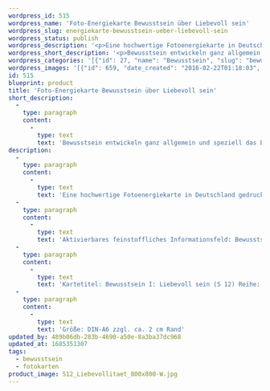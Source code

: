 ```yaml
---
wordpress_id: 515
wordpress_name: 'Foto-Energiekarte Bewusstsein über Liebevoll sein'
wordpress_slug: energiekarte-bewusstsein-ueber-liebevoll-sein
wordpress_status: publish
wordpress_description: '<p>Eine hochwertige Fotoenergiekarte in Deutschland gedruckt und in Handarbeit laminiert.  Sie ist in Postkartengröße (DIN-A6) gut zu transportieren und kann auch auf den Körper aufgelegt werden.</p><p>Aktivierbares feinstoffliches Informationsfeld: Bewusstsein - Bewusstsein in Bezug zum liebevoll sein - Entwicklung - "Schwingungserhöhung" - Feinstofflichkeit erfahren: Das eigene Bewusstsein generell in Tiefe und Weite vergrößern. Speziell die Aspekte von "liebevoll sein" und "sanft sein" in diesem Zusammenhang bewusst machen.</p><p>Kartetitel: Bewusstsein I: Liebevoll sein (S 12) Reihe: Bewusstsein.</p><p>Größe: DIN-A6 zzgl. ca. 2 cm Rand<br />Andere Formate sind individuell für Sie innerhalb weniger Tage herstellbar. Bitte kontaktieren Sie uns hierfür unter <a href="mailto:info@elvedenverlag.de">info@elvedenverlag.de</a>.</p><p><a href="https://my.feenbaum.de/anwendung-energiebilder-foto-laminiert/">Anwendungshinweise</a></p>'
wordpress_short_description: '<p>Bewusstsein entwickeln ganz allgemein und speziell das Bewusstsein über Formen einer sanften Liebe, liebevoll sein</p>'
wordpress_categories: '[{"id": 27, "name": "Bewusstsein", "slug": "bewusstsein"}, {"id": 23, "name": "Fotokarten", "slug": "fotokarten"}]'
wordpress_images: '[{"id": 659, "date_created": "2016-02-22T01:18:03", "date_created_gmt": "2016-02-21T23:18:03", "date_modified": "2016-02-22T01:18:03", "date_modified_gmt": "2016-02-21T23:18:03", "src": "https://my.feenbaum.de/wp-content/uploads/2016/02/S12_Liebevollitaet_800x800-W.jpg", "name": "S12_Liebevollitaet_800x800-W", "alt": ""}]'
id: 515
blueprint: product
title: 'Foto-Energiekarte Bewusstsein über Liebevoll sein'
short_description:
  -
    type: paragraph
    content:
      -
        type: text
        text: 'Bewusstsein entwickeln ganz allgemein und speziell das Bewusstsein über Formen einer sanften Liebe, liebevoll sein'
description:
  -
    type: paragraph
    content:
      -
        type: text
        text: 'Eine hochwertige Fotoenergiekarte in Deutschland gedruckt und in Handarbeit laminiert.  Sie ist in Postkartengröße (DIN-A6) gut zu transportieren und kann auch auf den Körper aufgelegt werden.'
  -
    type: paragraph
    content:
      -
        type: text
        text: 'Aktivierbares feinstoffliches Informationsfeld: Bewusstsein - Bewusstsein in Bezug zum liebevoll sein - Entwicklung - "Schwingungserhöhung" - Feinstofflichkeit erfahren: Das eigene Bewusstsein generell in Tiefe und Weite vergrößern. Speziell die Aspekte von "liebevoll sein" und "sanft sein" in diesem Zusammenhang bewusst machen.'
  -
    type: paragraph
    content:
      -
        type: text
        text: 'Kartetitel: Bewusstsein I: Liebevoll sein (S 12) Reihe: Bewusstsein.'
  -
    type: paragraph
    content:
      -
        type: text
        text: 'Größe: DIN-A6 zzgl. ca. 2 cm Rand'
updated_by: 489b06db-283b-4690-a50e-8a3ba37dc968
updated_at: 1685351307
tags:
  - bewusstsein
  - fotokarten
product_image: S12_Liebevollitaet_800x800-W.jpg
---
```

